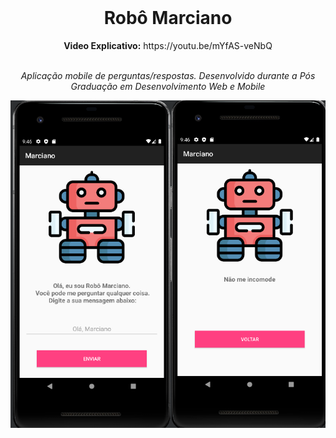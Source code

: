 <div align="center"> 
<br><p align="center"><b><h1> Robô Marciano</h1></b> 
<p><b>Video Explicativo:</b> https://youtu.be/mYfAS-veNbQ </p>
<br> <i font-size: 2px>Aplicação mobile de perguntas/respostas. Desenvolvido durante a Pós Graduação em Desenvolvimento Web e Mobile</i></p>

![](marciano.png)

</div>
